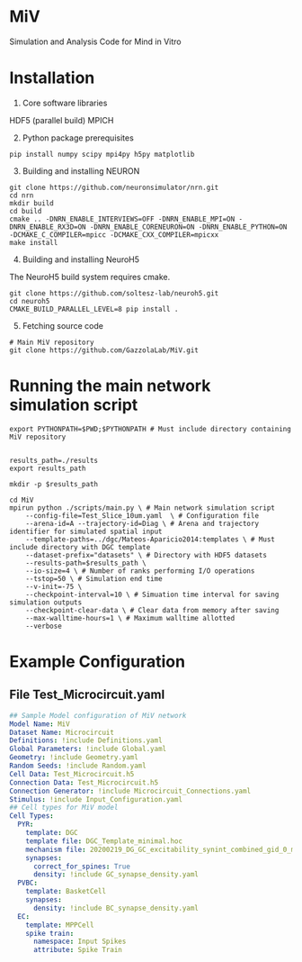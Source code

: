 # MiV
Simulation and Analysis Code for Mind in Vitro

# Installation

1. Core software libraries

HDF5 (parallel build)
MPICH

2. Python package prerequisites

```
pip install numpy scipy mpi4py h5py matplotlib 
```

3. Building and installing NEURON

```
git clone https://github.com/neuronsimulator/nrn.git
cd nrn
mkdir build
cd build
cmake .. -DNRN_ENABLE_INTERVIEWS=OFF -DNRN_ENABLE_MPI=ON -DNRN_ENABLE_RX3D=ON -DNRN_ENABLE_CORENEURON=ON -DNRN_ENABLE_PYTHON=ON -DCMAKE_C_COMPILER=mpicc -DCMAKE_CXX_COMPILER=mpicxx
make install
```

4. Building and installing NeuroH5 

The NeuroH5 build system requires cmake.

```
git clone https://github.com/soltesz-lab/neuroh5.git
cd neuroh5
CMAKE_BUILD_PARALLEL_LEVEL=8 pip install .
```

5. Fetching source code

```
# Main MiV repository
git clone https://github.com/GazzolaLab/MiV.git

```

# Running the main network simulation script

```
export PYTHONPATH=$PWD;$PYTHONPATH # Must include directory containing MiV repository


results_path=./results
export results_path

mkdir -p $results_path

cd MiV
mpirun python ./scripts/main.py \ # Main network simulation script
    --config-file=Test_Slice_10um.yaml  \ # Configuration file
    --arena-id=A --trajectory-id=Diag \ # Arena and trajectory identifier for simulated spatial input
    --template-paths=../dgc/Mateos-Aparicio2014:templates \ # Must include directory with DGC template
    --dataset-prefix="datasets" \ # Directory with HDF5 datasets
    --results-path=$results_path \
    --io-size=4 \ # Number of ranks performing I/O operations
    --tstop=50 \ # Simulation end time
    --v-init=-75 \
    --checkpoint-interval=10 \ # Simuation time interval for saving simulation outputs
    --checkpoint-clear-data \ # Clear data from memory after saving
    --max-walltime-hours=1 \ # Maximum walltime allotted 
    --verbose
```

# Example Configuration

## File Test_Microcircuit.yaml

```YAML
## Sample Model configuration of MiV network
Model Name: MiV
Dataset Name: Microcircuit
Definitions: !include Definitions.yaml
Global Parameters: !include Global.yaml
Geometry: !include Geometry.yaml
Random Seeds: !include Random.yaml
Cell Data: Test_Microcircuit.h5
Connection Data: Test_Microcircuit.h5
Connection Generator: !include Microcircuit_Connections.yaml
Stimulus: !include Input_Configuration.yaml
## Cell types for MiV model
Cell Types:
  PYR:
    template: DGC
    template file: DGC_Template_minimal.hoc
    mechanism file: 20200219_DG_GC_excitability_synint_combined_gid_0_mech.yaml
    synapses:
      correct_for_spines: True
      density: !include GC_synapse_density.yaml
  PVBC:
    template: BasketCell
    synapses:
      density: !include BC_synapse_density.yaml
  EC:
    template: MPPCell
    spike train:
      namespace: Input Spikes
      attribute: Spike Train

```
